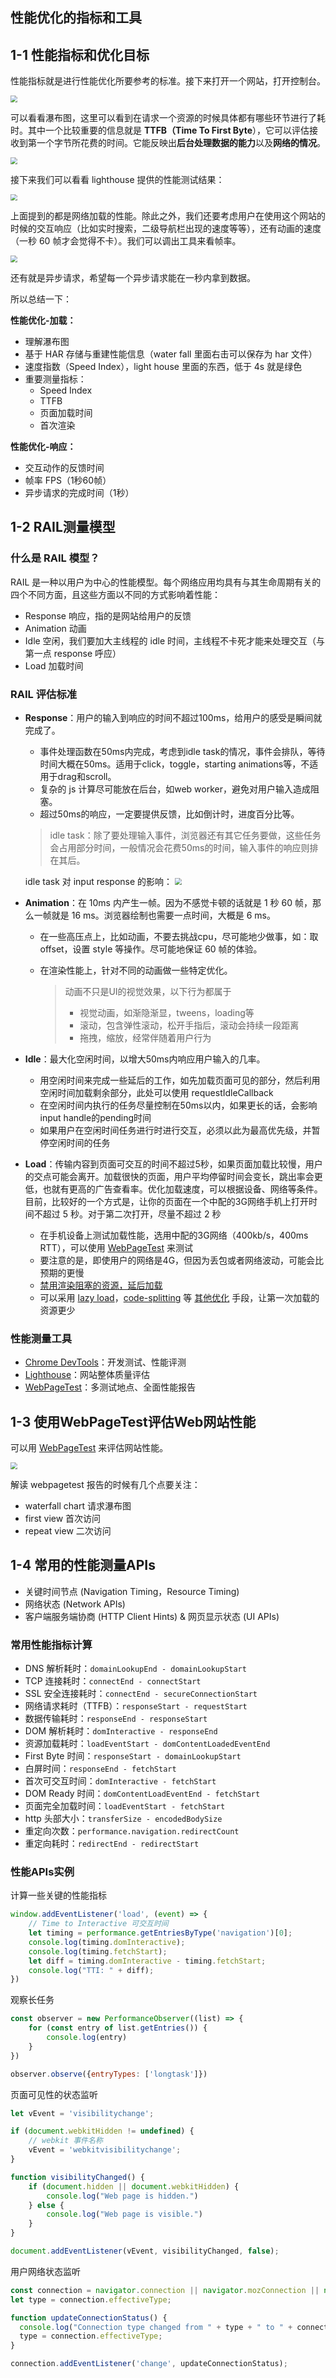 ## 性能优化的指标和工具

## 1-1 性能指标和优化目标

性能指标就是进行性能优化所要参考的标准。接下来打开一个网站，打开控制台。

<img src="./media/1.png" style="zoom:67%;" />

可以看看瀑布图，这里可以看到在请求一个资源的时候具体都有哪些环节进行了耗时。其中一个比较重要的信息就是 **TTFB（Time To First Byte**），它可以评估接收到第一个字节所花费的时间。它能反映出**后台处理数据的能力**以及**网络的情况**。

<img src="./media/2.png" style="zoom:67%;" />

接下来我们可以看看 lighthouse 提供的性能测试结果：

<img src="./media/3.png" style="zoom:67%;" />

上面提到的都是网络加载的性能。除此之外，我们还要考虑用户在使用这个网站的时候的交互响应（比如实时搜索，二级导航栏出现的速度等等），还有动画的速度（一秒 60 帧才会觉得不卡）。我们可以调出工具来看帧率。

<img src="./media/4.png" style="zoom:67%;" />

还有就是异步请求，希望每一个异步请求能在一秒内拿到数据。

所以总结一下：

**性能优化-加载：**

- 理解瀑布图
- 基于 HAR 存储与重建性能信息（water fall 里面右击可以保存为 har 文件）
- 速度指数（Speed Index），light house 里面的东西，低于 4s 就是绿色
- 重要测量指标：
  - Speed Index
  - TTFB
  - 页面加载时间
  - 首次渲染

**性能优化-响应：**

- 交互动作的反馈时间
- 帧率 FPS（1秒60帧）
- 异步请求的完成时间（1秒）

## 1-2 RAIL测量模型 

### 什么是 RAIL 模型？

RAIL 是一种以用户为中心的性能模型。每个网络应用均具有与其生命周期有关的四个不同方面，且这些方面以不同的方式影响着性能：

- Response 响应，指的是网站给用户的反馈
- Animation 动画
- Idle 空闲，我们要加大主线程的 idle 时间，主线程不卡死才能来处理交互（与第一点 response 呼应）
- Load 加载时间

### RAIL 评估标准

- **Response**：用户的输入到响应的时间不超过100ms，给用户的感受是瞬间就完成了。

  - 事件处理函数在50ms内完成，考虑到idle task的情况，事件会排队，等待时间大概在50ms。适用于click，toggle，starting animations等，不适用于drag和scroll。
  - 复杂的 js 计算尽可能放在后台，如web worker，避免对用户输入造成阻塞。
  - 超过50ms的响应，一定要提供反馈，比如倒计时，进度百分比等。

  > idle task：除了要处理输入事件，浏览器还有其它任务要做，这些任务会占用部分时间，一般情况会花费50ms的时间，输入事件的响应则排在其后。

  idle task 对 input response 的影响：
  <img src="./media/5.png" style="zoom:67%;" />

- **Animation**：在 10ms 内产生一帧。因为不感觉卡顿的话就是 1 秒 60 帧，那么一帧就是 16 ms。浏览器绘制也需要一点时间，大概是 6 ms。

  - 在一些高压点上，比如动画，不要去挑战cpu，尽可能地少做事，如：取 offset，设置 style 等操作。尽可能地保证 60 帧的体验。

  - 在渲染性能上，针对不同的动画做一些特定优化。

    > 动画不只是UI的视觉效果，以下行为都属于
    >
    > - 视觉动画，如渐隐渐显，tweens，loading等
    > - 滚动，包含弹性滚动，松开手指后，滚动会持续一段距离
    > - 拖拽，缩放，经常伴随着用户行为

- **Idle**：最大化空闲时间，以增大50ms内响应用户输入的几率。
  - 用空闲时间来完成一些延后的工作，如先加载页面可见的部分，然后利用空闲时间加载剩余部分，此处可以使用 requestIdleCallback
  - 在空闲时间内执行的任务尽量控制在50ms以内，如果更长的话，会影响input handle的pending时间
  - 如果用户在空闲时间任务进行时进行交互，必须以此为最高优先级，并暂停空闲时间的任务

- **Load**：传输内容到页面可交互的时间不超过5秒，如果页面加载比较慢，用户的交点可能会离开。加载很快的页面，用户平均停留时间会变长，跳出率会更低，也就有更高的广告查看率。优化加载速度，可以根据设备、网络等条件。目前，比较好的一个方式是，让你的页面在一个中配的3G网络手机上打开时间不超过 5 秒。对于第二次打开，尽量不超过 2 秒
  - 在手机设备上测试加载性能，选用中配的3G网络（400kb/s，400ms RTT），可以使用 [WebPageTest](https://www.webpagetest.org/easy) 来测试
  - 要注意的是，即使用户的网络是4G，但因为丢包或者网络波动，可能会比预期的更慢
  - [禁用渲染阻塞的资源，延后加载](https://web.dev/render-blocking-resources/)
  - 可以采用 [lazy load](https://web.dev/native-lazy-loading/)，[code-splitting](https://web.dev/reduce-javascript-payloads-with-code-splitting/) 等 [其他优化](https://web.dev/fast/) 手段，让第一次加载的资源更少

### 性能测量工具

- [Chrome DevTools](https://developers.google.com/web/tools/chrome-devtools)：开发测试、性能评测
- [Lighthouse](https://web.dev/measure/)：网站整体质量评估
- [WebPageTest](https://webpagetest.org/easy)：多测试地点、全面性能报告

## 1-3 使用WebPageTest评估Web网站性能

可以用 [WebPageTest](https://webpagetest.org/easy) 来评估网站性能。

<img src="./media/6.png" style="zoom:67%;" />

解读 webpagetest 报告的时候有几个点要关注：

- waterfall chart 请求瀑布图
- first view 首次访问
- repeat view 二次访问



## 1-4 常用的性能测量APIs

- 关键时间节点 (Navigation Timing，Resource Timing)
- 网络状态 (Network APIs)
- 客户端服务端协商 (HTTP Client Hints) & 网页显示状态 (UI APIs)

### 常用性能指标计算

- DNS 解析耗时：`domainLookupEnd - domainLookupStart`
- TCP 连接耗时：`connectEnd - connectStart`
- SSL 安全连接耗时：`connectEnd - secureConnectionStart`
- 网络请求耗时（TTFB）：`responseStart - requestStart`
- 数据传输耗时：`responseEnd - responseStart`
- DOM 解析耗时：`domInteractive - responseEnd`
- 资源加载耗时：`loadEventStart - domContentLoadedEventEnd`
- First Byte 时间：`responseStart - domainLookupStart`
- 白屏时间：`responseEnd - fetchStart`
- 首次可交互时间：`domInteractive - fetchStart`
- DOM Ready 时间：`domContentLoadEventEnd - fetchStart`
- 页面完全加载时间：`loadEventStart - fetchStart`
- http 头部大小：`transferSize - encodedBodySize`
- 重定向次数：`performance.navigation.redirectCount`
- 重定向耗时：`redirectEnd - redirectStart`

### 性能APIs实例

计算一些关键的性能指标

```javascript
window.addEventListener('load', (event) => {
    // Time to Interactive 可交互时间
    let timing = performance.getEntriesByType('navigation')[0];
    console.log(timing.domInteractive);
    console.log(timing.fetchStart);
    let diff = timing.domInteractive - timing.fetchStart;
    console.log("TTI: " + diff);
})
```

观察长任务

```javascript
const observer = new PerformanceObserver((list) => {
    for (const entry of list.getEntries()) {
        console.log(entry)
    }
})

observer.observe({entryTypes: ['longtask']})
```

页面可见性的状态监听

```javascript
let vEvent = 'visibilitychange';

if (document.webkitHidden != undefined) {
    // webkit 事件名称
    vEvent = 'webkitvisibilitychange';
}

function visibilityChanged() {
    if (document.hidden || document.webkitHidden) {
        console.log("Web page is hidden.")
    } else {
        console.log("Web page is visible.")
    }
}

document.addEventListener(vEvent, visibilityChanged, false);
```

用户网络状态监听

```javascript
const connection = navigator.connection || navigator.mozConnection || navigator.webkitConnection;
let type = connection.effectiveType;

function updateConnectionStatus() {
  console.log("Connection type changed from " + type + " to " + connection.effectiveType);
  type = connection.effectiveType;
}

connection.addEventListener('change', updateConnectionStatus);
```